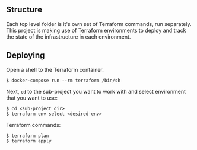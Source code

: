 ## Structure

Each top level folder is it's own set of Terraform commands, run separately. This project is making use of Terraform environments to deploy and track the state of the infrastructure in each environment. 

## Deploying

Open a shell to the Terraform container.

```
$ docker-compose run --rm terraform /bin/sh
```

Next, `cd` to the sub-project you want to work with and select environment that you want to use:

```
$ cd <sub-project dir>
$ terraform env select <desired-env>
```

Terraform commands:

```
$ terraform plan
$ terraform apply
```

